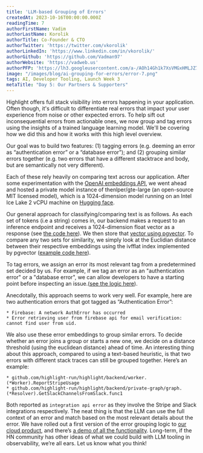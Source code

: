 ```yaml
---
title: 'LLM-based Grouping of Errors'
createdAt: 2023-10-16T00:00:00.000Z
readingTime: 7
authorFirstName: Vadim
authorLastName: Korolik
authorTitle: Co-Founder & CTO
authorTwitter: 'https://twitter.com/vkorolik'
authorLinkedIn: 'https://www.linkedin.com/in/vkorolik/'
authorGithub: 'https://github.com/Vadman97'
authorWebsite: 'https://vadweb.us'
authorPFP: 'https://lh3.googleusercontent.com/a-/AOh14Gh1k7XsVMGxHMLJZ7qesyddqn1y4EKjfbodEYiY=s96-c'
image: "/images/blog/ai-grouping-for-errors/error-7.png"
tags: AI, Developer Tooling, Launch Week 3
metaTitle: "Day 5: Our Partners & Supporters"
---
```


Highlight offers full stack visibility into errors happening in your application. Often though, it's difficult to differentiate real errors that impact your user experience from noise or other expected errors. To help sift out inconsequential errors from actionable ones, we now group and tag errors using the insights of a trained language learning model. We'll be covering how we did this and how it works with this high level overview.

Our goal was to build two features: (1) tagging errors (e.g. deeming an error as “authentication error” or a “database error”); and (2) grouping similar errors together (e.g. two errors that have a different stacktrace and body, but are semantically not very different).

Each of these rely heavily on comparing text across our application. After some experimentation with the [OpenAI embeddings API](https://platform.openai.com/docs/guides/embeddings), we went ahead and hosted a private model instance of thenlper/gte-large (an open-source MIT licensed model), which is a 1024-dimension model running on an Intel Ice Lake 2 vCPU machine on [Hugging face](https://huggingface.co/thenlper/gte-large).

Our general approach for classifying/comparing text is as follows. As each set of tokens (i.e a string) comes in, our backend makes a request to an inference endpoint and receives a 1024-dimension float vector as a response (see [the code here](https://github.com/highlight/highlight/blob/main/backend/embeddings/embeddings.go#L139-L189)). We then store that [vector using pgvector](https://github.com/highlight/highlight/blob/main/backend/model/model.go#L957C1-L963). To compare any two sets for similarity, we simply look at the Euclidian distance between their respective embeddings using the ivfflat index implemented by pgvector ([example code here](https://github.com/highlight/highlight/blob/main/backend/public-graph/graph/resolver.go#L479-L487)).

To tag errors, we assign an error its most relevant tag from a predetermined set decided by us. For example, if we tag an error as an "authentication error" or a "database error", we can allow developers to have a starting point before inspecting an issue.([see the logic here](https://github.com/highlight/highlight/blob/main/backend/private-graph/graph/resolver.go#L3768-L3774)).

Anecdotally, this approach seems to work very well. For example, here are two authentication errors that got tagged as “Authentication Error”:

    * Firebase: A network AuthError has occurred
    * Error retrieving user from firebase api for email verification: cannot find user from uid.

We also use these error embeddings to group similar errors. To decide whether an error joins a group or starts a new one, we decide on a distance threshold (using the euclidean distance) ahead of time. An interesting thing about this approach, compared to using a text-based heuristic, is that two errors with different stack traces can still be grouped together. Here’s an example:

    * github.com/highlight-run/highlight/backend/worker.(*Worker).ReportStripeUsage
    * github.com/highlight-run/highlight/backend/private-graph/graph.(*Resolver).GetSlackChannelsFromSlack.func1

Both reported as `integration api error` as they involve the Stripe and Slack integrations respectively. The neat thing is that the LLM can use the full context of an error and match based on the most relevant details about the error.
We have rolled out a first version of the error grouping logic to [our cloud product](https://app.highlight.io), and there’s [a demo of all the functionality](https://app.highlight.io/error-tags). Long-term, if the HN community has other ideas of what we could build with LLM tooling in observability, we’re all ears. Let us know what you think!
